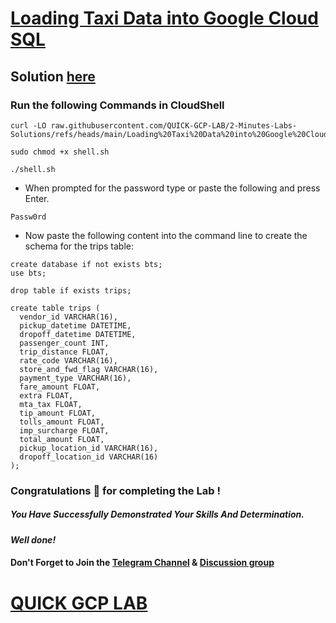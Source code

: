 # [Loading Taxi Data into Google Cloud SQL](https://www.cloudskillsboost.google/games/5521/labs/35625)

## Solution [here](https://youtu.be/it72NG_h_XY)

### Run the following Commands in CloudShell

```
curl -LO raw.githubusercontent.com/QUICK-GCP-LAB/2-Minutes-Labs-Solutions/refs/heads/main/Loading%20Taxi%20Data%20into%20Google%20Cloud%20SQL/shell.sh

sudo chmod +x shell.sh

./shell.sh
```

* When prompted for the password type or paste the following and press Enter.

```
Passw0rd
```

* Now paste the following content into the command line to create the schema for the trips table:

```
create database if not exists bts;
use bts;

drop table if exists trips;

create table trips (
  vendor_id VARCHAR(16),    
  pickup_datetime DATETIME,
  dropoff_datetime DATETIME,
  passenger_count INT,
  trip_distance FLOAT,
  rate_code VARCHAR(16),
  store_and_fwd_flag VARCHAR(16),
  payment_type VARCHAR(16),
  fare_amount FLOAT,
  extra FLOAT,
  mta_tax FLOAT,
  tip_amount FLOAT,
  tolls_amount FLOAT,
  imp_surcharge FLOAT,
  total_amount FLOAT,
  pickup_location_id VARCHAR(16),
  dropoff_location_id VARCHAR(16)
);
```

### Congratulations 🎉 for completing the Lab !

##### *You Have Successfully Demonstrated Your Skills And Determination.*

#### *Well done!*

#### Don't Forget to Join the [Telegram Channel](https://t.me/quickgcplab) & [Discussion group](https://t.me/quickgcplabchats)

# [QUICK GCP LAB](https://www.youtube.com/@quickgcplab)
